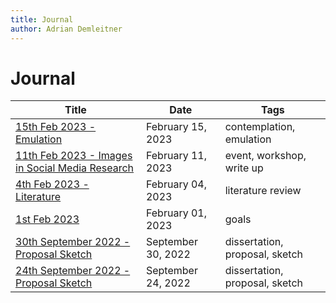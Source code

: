 ```yaml
---
title: Journal
author: Adrian Demleitner
---
```

# Journal
| Title                                                                      | Date               | Tags                           |
| -------------------------------------------------------------------------- | ------------------ | ------------------------------ |
| [15th Feb 2023 - Emulation](journal/2023-02-15.md)                       | February 15, 2023  | contemplation, emulation       |
| [11th Feb 2023 - Images in Social Media Research](journal/2023-02-11.md) | February 11, 2023  | event, workshop, write up      |
| [4th Feb 2023 - Literature](journal/2023-02-04.md)                       | February 04, 2023  | literature review              |
| [1st Feb 2023](journal/2023-02-01.md)                                    | February 01, 2023  | goals                          |
| [30th September 2022 - Proposal Sketch](journal/2022-09-30.md)           | September 30, 2022 | dissertation, proposal, sketch |
| [24th September 2022 - Proposal Sketch](journal/2022-09-24.md)           | September 24, 2022 | dissertation, proposal, sketch |
